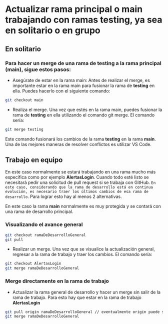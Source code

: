 # Actualizar rama principal o main trabajando con ramas testing, ya sea en solitario o en grupo

## En solitario

### Para hacer un merge de una rama de **testing** a la rama principal (main), sigue estos pasos:

- Asegúrate de estar en la rama main:
  Antes de realizar el merge, es importante estar en la rama main para fusionar la rama de **testing** en ella. Puedes hacerlo con el siguiente comando:

```bash
git checkout main
```
- Realiza el merge. Una vez que estés en la rama main, puedes fusionar la rama de **testing** en ella utilizando el comando git merge. El comando sería:

```bash
git merge testing
```
Este comando fusionará los cambios de la rama **testing** en la rama **main**.
Una de las mejores maneras de resolver conflictos es utilizar VS Code.

## Trabajo en equipo

En este caso normalmente se estará trabajando en una rama mucho más específica como por ejemplo **AlertasLogin**. Cuando todo esté listo se necesitará pedir una solicitud de pull request si se trabaja con GitHub. `En este caso, considerando que la rama de desarrollo está en continua evolución, es necesario traer los últimos cambios de esa rama de desarrollo`. Para lograr esto hay al menos 2 alternativas.

En este caso la rama **main** normalmente es muy protegida y se contará con una rama de desarrollo principal.

### Visualizando el avance general

```bash
git checkout ramaDeDesarrolloGeneral
git pull
```

- Realizar un merge. Una vez que se visualice la actualización general, regresar a la rama de trabajo y traer los cambios. El comando sería:

```bash
git checkout AlertasLogin
git merge ramaDeDesarrolloGeneral
```

### Merge directamente en la rama de trabajo

- Actualizar la rama general de desarrollo y hacer un merge sin salir de la rama de trabajo. Para esto hay que estar en la rama de trabajo **AlertasLogin**
```bash
git pull origin ramaDeDesarrolloGeneral // eventualmente origin puede ser distinto eso depende de cómo esté configurado el repo remoto
git merge ramaDeDesarrolloGeneral
```
